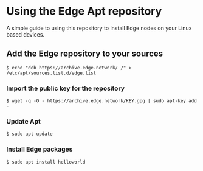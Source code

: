 # Using the Edge Apt repository

A simple guide to using this repository to install Edge nodes on your Linux based devices.

## Add the Edge repository to your sources

	$ echo "deb https://archive.edge.network/ /" > /etc/apt/sources.list.d/edge.list

### Import the public key for the repository

	$ wget -q -O - https://archive.edge.network/KEY.gpg | sudo apt-key add -

### Update Apt

	$ sudo apt update

### Install Edge packages

	$ sudo apt install helloworld
